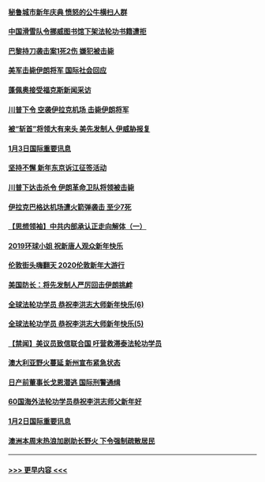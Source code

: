 #### [秘鲁城市新年庆典 愤怒的公牛横扫人群](../pages/prog202/a102744618.md?t=01041022) 
#### [中国滑雪队令挪威图书馆下架法轮功书籍遭拒](../pages/prog202/a102744639.md?t=01041022) 
#### [巴黎持刀袭击案1死2伤 嫌犯被击毙](../pages/prog202/a102744566.md?t=01041022) 
#### [美军击毙伊朗将军 国际社会回应](../pages/prog202/a102744485.md?t=01041022) 
#### [蓬佩奥接受福克斯新闻采访](../pages/prog202/a102744480.md?t=01041022) 
#### [川普下令 空袭伊拉克机场 击毙伊朗将军](../pages/prog202/a102744470.md?t=01041022) 
#### [被“斩首”将领大有来头 美先发制人 伊威胁报复](../pages/prog202/a102744454.md?t=01041022) 
#### [1月3日国际重要讯息](../pages/prog202/a102744301.md?t=01041022) 
#### [坚持不懈 新年东京诉江征签活动](../pages/prog202/a102744303.md?t=01041022) 
#### [川普下达击杀令 伊朗革命卫队将领被击毙](../pages/prog202/a102741911.md?t=01041022) 
#### [伊拉克巴格达机场遭火箭弹袭击 至少7死](../pages/prog202/a102744115.md?t=01041022) 
#### [【思想领袖】中共内部承认正走向解体（一）](../pages/prog202/a102744097.md?t=01041022) 
#### [2019环球小姐 祝新唐人观众新年快乐](../pages/prog202/a102744043.md?t=01041022) 
#### [伦敦街头嗨翻天 2020伦敦新年大游行](../pages/prog202/a102743925.md?t=01041022) 
#### [美国防长：将先发制人严厉回击伊朗挑衅](../pages/prog202/a102743930.md?t=01041022) 
#### [全球法轮功学员 恭祝李洪志大师新年快乐(6)](../pages/prog202/a102743899.md?t=01041022) 
#### [全球法轮功学员 恭祝李洪志大师新年快乐(5)](../pages/prog202/a102743766.md?t=01041022) 
#### [【禁闻】美议员致信联合国 吁营救滞泰法轮功学员](../pages/prog202/a102743781.md?t=01041022) 
#### [澳大利亚野火蔓延 新州宣布紧急状态](../pages/prog202/a102743681.md?t=01041022) 
#### [日产前董事长戈恩潜逃 国际刑警通缉](../pages/prog202/a102743676.md?t=01041022) 
#### [60国海外法轮功学员恭祝李洪志师父新年好](../pages/prog202/a102743628.md?t=01041022) 
#### [1月2日国际重要讯息](../pages/prog202/a102743488.md?t=01041022) 
#### [澳洲本周末热浪加剧助长野火 下令强制疏散居民](../pages/prog202/a102743421.md?t=01041022) 

----
#### [ >>> 更早内容 <<< ](../indexes/prog202-earlier.md)
